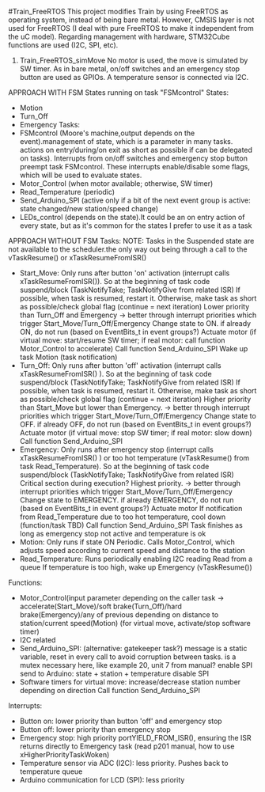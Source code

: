 #Train_FreeRTOS
This project modifies Train by using FreeRTOS as operating system, instead of being bare metal. However, CMSIS layer is not used for FreeRTOS (I deal with pure FreeRTOS to make it independent from the uC model). Regarding management with hardware, STM32Cube functions are used (I2C, SPI, etc).

1) Train_FreeRTOS_simMove
No motor is used, the move is simulated by SW timer. As in bare metal, on/off switches and an emergency stop button are used as GPIOs. A temperature sensor is connected via I2C.

APPROACH WITH FSM
States running on task "FSMcontrol"
States:
- Motion
- Turn_Off
- Emergency
Tasks:
- FSMcontrol (Moore's machine,output depends on the event).management of state, which is a parameter in many tasks. actions on entry/during/on exit as short as possible if can be delegated on tasks).
Interrupts from on/off switches and emergency stop button preempt task FSMcontrol. These interrupts enable/disable some flags, which will be used to evaluate states.
- Motor_Control (when motor available; otherwise, SW timer)
- Read_Temperature (periodic)
- Send_Arduino_SPI (active only if a bit of the next event group is active: state changed/new station/speed change)
- LEDs_control (depends on the state).It could be an on entry action of every state, but as it's common for the states I prefer to use it as a task

APPROACH WITHOUT FSM
Tasks:
NOTE: Tasks in the Suspended state are not available to the scheduler.the only way out being through a call to the vTaskResume() or xTaskResumeFromISR()
- Start_Move: 
	Only runs after button 'on' activation (interrupt calls xTaskResumeFromISR()). So at the beginning of task code suspend/block (TaskNotifyTake; TaskNotifyGive from related ISR)
	If possible, when task is resumed, restart it. Otherwise, make task as short as possible/check global flag (continue = next iteration)
	Lower priority than Turn_Off and Emergency -> better through interrupt priorities which trigger Start_Move/Turn_Off/Emergency
	Change state to ON. if already ON, do not run (based on EventBits_t in event groups?)
	Actuate motor (if virtual move: start/resume SW timer; if real motor: call function Motor_Control to accelerate)
	Call function Send_Arduino_SPI
	Wake up task Motion (task notification)
- Turn_Off:
	Only runs after button 'off' activation (interrupt calls xTaskResumeFromISR() ). So at the beginning of task code suspend/block (TaskNotifyTake; TaskNotifyGive from related ISR)
	If possible, when task is resumed, restart it. Otherwise, make task as short as possible/check global flag (continue = next iteration)
	Higher priority than Start_Move but lower than Emergency. -> better through interrupt priorities which trigger Start_Move/Turn_Off/Emergency
	Change state to OFF. if already OFF, do not run (based on EventBits_t in event groups?)
	Actuate motor (if virtual move: stop SW timer; if real motor: slow down)
	Call function Send_Arduino_SPI
- Emergency:
	Only runs after emergency stop (interrupt calls xTaskResumeFromISR() ) or too hot temperature (vTaskResume() from task Read_Temperature). So at the beginning of task code suspend/block (TaskNotifyTake; TaskNotifyGive from related ISR)
	Critical section during execution?
	Highest priority. -> better through interrupt priorities which trigger Start_Move/Turn_Off/Emergency
	Change state to EMERGENCY. if already EMERGENCY, do not run (based on EventBits_t in event groups?)
	Actuate motor
	If notification from Read_Temperature due to too hot temperature, cool down (function/task TBD)
	Call function Send_Arduino_SPI
	Task finishes as long as emergency stop not active and temperature is ok 
- Motion:
	Only runs if state ON
	Periodic. Calls Motor_Control, which adjusts speed according to current speed and distance to the station
- Read_Temperature:
	Runs periodically enabling I2C reading
	Read from a queue
	If temperature is too high, wake up Emergency (vTaskResume())
	
Functions:
- Motor_Control(input parameter depending on the caller task -> accelerate(Start_Move)/soft brake(Turn_Off)/hard brake(Emergency)/any of previous depending on distance to station/current speed(Motion)  (for virtual move, activate/stop software timer)
- I2C related
- Send_Arduino_SPI: (alternative: gatekeeper task?)
	message is a static variable, reset in every call to avoid corruption between tasks. is a mutex necessary here, like example 20, unit 7 from manual?
	enable SPI
	send to Arduino: state + station + temperature
	disable SPI
- Software timers for virtual move:
	increase/decrease station number depending on direction
	Call function Send_Arduino_SPI

Interrupts:
- Button on: lower priority than button 'off' and emergency stop
- Button off: lower priority than emergency stop
- Emergency stop: high priority
	portYIELD_FROM_ISR(), ensuring the ISR returns directly to Emergency task (read p201 manual, how to use xHigherPriorityTaskWoken)
- Temperature sensor via ADC (I2C): less priority. Pushes back to temperature queue
- Arduino communication for LCD (SPI): less priority

